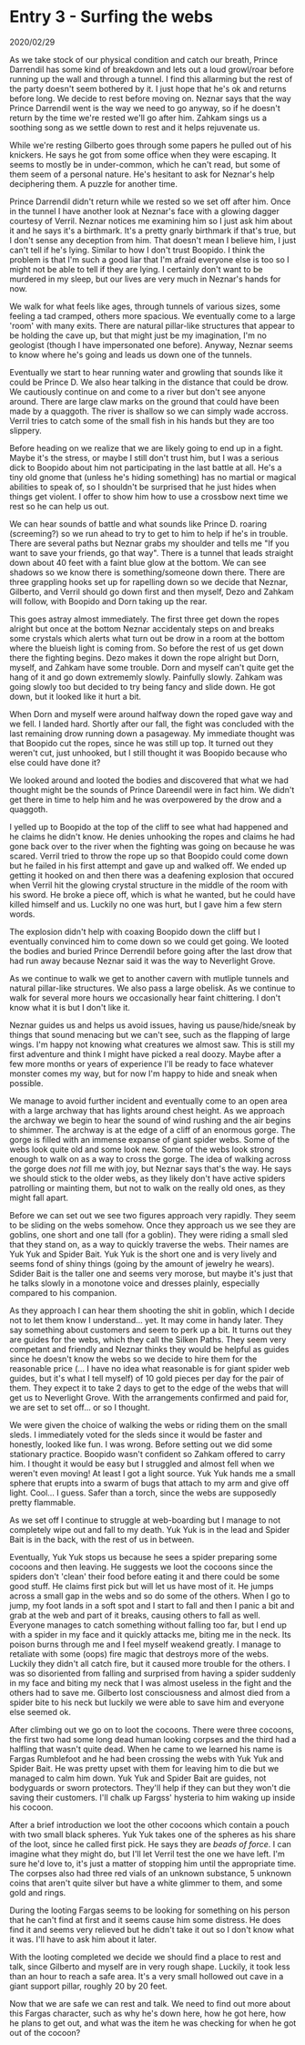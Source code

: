 
# Entry 3 - Surfing the webs
<span class="journaldate">2020/02/29</span>
  
As we take stock of our physical condition and catch our breath, Prince Darrendil has some kind of breakdown and lets out a loud growl/roar before running up the wall and through a tunnel. I find this allarming but the rest of the party doesn't seem bothered by it. I just hope that he's ok and returns before long. We decide to rest before moving on. Neznar says that the way Prince Darrendil went is the way we need to go anyway, so if he doesn't return by the time we're rested we'll go after him. Zahkam sings us a soothing song as we settle down to rest and it helps rejuvenate us. 

While we're resting Gilberto goes through some papers he pulled out of his knickers. He says he got from some office when they were escaping. It seems to mostly be in under-common, which he can't read, but some of them seem of a personal nature. He's hesitant to ask for Neznar's help deciphering them. A puzzle for another time.

Prince Darrendil didn't return while we rested so we set off after him. Once in the tunnel I have another look at Neznar's face with a glowing dagger courtesy of Verril. Neznar notices me examining him so I just ask him about it and he says it's a birthmark. It's a pretty gnarly birthmark if that's true, but I don't sense any deception from him. That doesn't mean I believe him, I just can't tell if he's lying. Similar to how I don't trust Boopido. I think the problem is that I'm such a good liar that I'm afraid everyone else is too so I might not be able to tell if they are lying. I certainly don't want to be murdered in my sleep, but our lives are very much in Neznar's hands for now.

We walk for what feels like ages, through tunnels of various sizes, some feeling a tad cramped, others more spacious. We eventually come to a large 'room' with many exits. There are natural pillar-like structures that appear to be holding the cave up, but that might just be my imagination, I'm no geologist (though I have impersonated one before). Anyway, Neznar seems to know where he's going and leads us down one of the tunnels.

Eventually we start to hear running water and growling that sounds like it could be Prince D. We also hear talking in the distance that could be drow. We cautiously continue on and come to a river but don't see anyone around. There are large claw marks on the ground that could have been made by a quaggoth. The river is shallow so we can simply wade accross. Verril tries to catch some of the small fish in his hands but they are too slippery.

Before heading on we realize that we are likely going to end up in a fight. Maybe it's the stress, or maybe I still don't trust him, but I was a serious dick to Boopido about him not participating in the last battle at all. He's a tiny old gnome that (unless he's hiding something) has no martial or magical abilities to speak of, so I shouldn't be surprised that he just hides when things get violent. I offer to show him how to use a crossbow next time we rest so he can help us out. 

We can hear sounds of battle and what sounds like Prince D. roaring (screeming?) so we run ahead to try to get to him to help if he's in trouble. There are several paths but Neznar grabs my shoulder and tells me "If you want to save your friends, go that way". There is a tunnel that leads straight down about 40 feet with a faint blue glow at the bottom. We can see shadows so we know there is something/someone down there. There are three grappling hooks set up for rapelling down so we decide that Neznar, Gilberto, and Verril should go down first and then myself, Dezo and Zahkam will follow, with Boopido and Dorn taking up the rear.


This goes astray almost immediately. The first three get down the ropes alright but once at the bottom Neznar accidentaly steps on and breaks some crystals which alerts what turn out be drow in a room at the bottom where the blueish light is coming from. So before the rest of us get down there the fighting begins. Dezo makes it down the rope alright but Dorn, myself, and Zahkam have some trouble. Dorn and myself can't quite get the hang of it and go down extrememly slowly. Painfully slowly. Zahkam was going slowly too but decided to try being fancy and slide down. He got down, but it looked like it hurt a bit.

When Dorn and myself were around halfway down the roped gave way and we fell. I landed hard. Shortly after our fall, the fight was concluded with the last remaining drow running down a pasageway. My immediate thought was that Boopido cut the ropes, since he was still up top. It turned out they weren't cut, just unhooked, but I still thought it was Boopido because who else could have done it?

We looked around and looted the bodies and discovered that what we had thought might be the sounds of Prince Dareendil were in fact him. We didn't get there in time to help him and he was overpowered by the drow and a quaggoth. 

I yelled up to Boopido at the top of the cliff to see what had happened and he claims he didn't know. He denies unhooking the ropes and claims he had gone back over to the river when the fighting was going on because he was scared. Verril tried to throw the rope up so that Boopido could come down but he failed in his first attempt and gave up and walked off. We ended up getting it hooked on and then there was a deafening explosion that occured when Verril hit the glowing crystal structure in the middle of the room with his sword. He broke a piece off, which is what he wanted, but he could have killed himself and us. Luckily no one was hurt, but I gave him a few stern words.

The explosion didn't help with coaxing Boopido down the cliff but I eventually convinced him to come down so we could get going. We looted the bodies and buried Prince Derrendil before going after the last drow that had run away because Neznar said it was the way to Neverlight Grove.

As we continue to walk we get to another cavern with mutliple tunnels and natural pillar-like structures. We also pass a large obelisk. As we continue to walk for several more hours we occasionally hear faint chittering. I don't know what it is but I don't like it.

Neznar guides us and helps us avoid issues, having us pause/hide/sneak by things that sound menacing but we can't see, such as the flapping of large wings. I'm happy not knowing what creatures we almost saw. This is still my first adventure and think I might have picked a real doozy. Maybe after a few more months or years of experience I'll be ready to face whatever monster comes my way, but for now I'm happy to hide and sneak when possible. 

We manage to avoid further incident and eventually come to an open area with a large archway that has lights around chest height. As we approach the archway we begin to hear the sound of wind rushing and the air begins to shimmer. The archway is at the edge of a cliff of an enormous gorge. The gorge is filled with an immense expanse of giant spider webs. Some of the webs look quite old and some look new. Some of the webs look strong enough to walk on as a way to cross the gorge. The idea of walking across the gorge does *not* fill me with joy, but Neznar says that's the way. He says we should stick to the older webs, as they likely don't have active spiders patrolling or mainting them, but not to walk on the really old ones, as they might fall apart.

Before we can set out we see two figures approach very rapidly. They seem to be sliding on the webs somehow. Once they approach us we see they are goblins, one short and one tall (for a goblin). They were riding a small sled that they stand on, as a way to quickly traverse the webs. Their names are Yuk Yuk and Spider Bait. Yuk Yuk is the short one and is very lively and seems fond of shiny things (going by the amount of jewelry he wears). Sdider Bait is the taller one and seems very morose, but maybe it's just that he talks slowly in a monotone voice and dresses plainly, especially compared to his companion.

As they approach I can hear them shooting the shit in goblin, which I decide not to let them know I understand... yet. It may come in handy later. They say something about customers and seem to perk up a bit. It turns out they are guides for the webs, which they call the Silken Paths. They seem very competant and friendly and Neznar thinks they would be helpful as guides since he doesn't know the webs so we decide to hire them for the reasonable price (... I have no idea what reasonable is for giant spider web guides, but it's what I tell myself) of 10 gold pieces per day for the pair of them. They expect it to take 2 days to get to the edge of the webs that will get us to Neverlight Grove. With the arrangements confirmed and paid for, we are set to set off... or so I thought.

We were given the choice of walking the webs or riding them on the small sleds. I immediately voted for the sleds since it would be faster and honestly, looked like fun. I was wrong. Before setting out we did some stationary practice. Boopido wasn't confident so Zahkam offered to carry him. I thought it would be easy but I struggled and almost fell when we weren't even moving! At least I got a light source. Yuk Yuk hands me a small sphere that erupts into a swarm of bugs that attach to my arm and give off light. Cool... I guess. Safer than a torch, since the webs are supposedly pretty flammable.

As we set off I continue to struggle at web-boarding but I manage to not completely wipe out and fall to my death. Yuk Yuk is in the lead and Spider Bait is in the back, with the rest of us in between. 

Eventually, Yuk Yuk stops us because he sees a spider preparing some cocoons and then leaving. He suggests we loot the cocoons since the spiders don't 'clean' their food before eating it and there could be some good stuff. He claims first pick but will let us have most of it. He jumps across a small gap in the webs and so do some of the others. When I go to jump, my foot lands in a soft spot and I start to fall and then I panic a bit and grab at the web and part of it breaks, causing others to fall as well. Everyone manages to catch something without falling too far, but I end up with a spider in my face and it quickly attacks me, biting me in the neck. Its poison burns through me and I feel myself weakend greatly. I manage to retaliate with some (oops) fire magic that destroys more of the webs. Luckily they didn't all catch fire, but it caused more trouble for the others. I was so disoriented from falling and surprised from having a spider suddenly in my face and biting my neck that I was almost useless in the fight and the others had to save me. Gilberto lost consciousness and almost died from a spider bite to his neck but luckily we were able to save him and everyone else seemed ok.

After climbing out we go on to loot the cocoons. There were three cocoons, the first two had some long dead human looking corpses and the third had a halfling that wasn't quite dead. When he came to we learned his name is Fargas Rumblefoot and he had been crossing the webs with Yuk Yuk and Spider Bait. He was pretty upset with them for leaving him to die but we managed to calm him down. Yuk Yuk and Spider Bait are guides, not bodyguards or sworn protectors. They'll help if they can but they won't die saving their customers. I'll chalk up Fargss' hysteria to him waking up inside his cocoon. 

After a brief introduction we loot the other cocoons which contain a pouch with two small black spheres. Yuk Yuk takes one of the spheres as his share of the loot, since he called first pick. He says they are *beads of force*. I can imagine what they might do, but I'll let Verril test the one we have left. I'm sure he'd love to, it's just a matter of stopping him until the appropriate time. The corpses also had three red vials of an unknown substance, 5 unknown coins that aren't quite silver but have a white glimmer to them, and some gold and rings.

During the looting Fargas seems to be looking for something on his person that he can't find at first and it seems cause him some distress. He does find it and seems very relieved but he didn't take it out so I don't know what it was. I'll have to ask him about it later.

With the looting completed we decide we should find a place to rest and talk, since Gilberto and myself are in very rough shape. Luckily, it took less than an hour to reach a safe area. It's a very small hollowed out cave in a giant support pillar, roughly 20 by 20 feet.

Now that we are safe we can rest and talk. We need to find out more about this Fargas character, such as why he's down here, how he got here, how he plans to get out, and what was the item he was checking for when he got out of the cocoon?




  
  